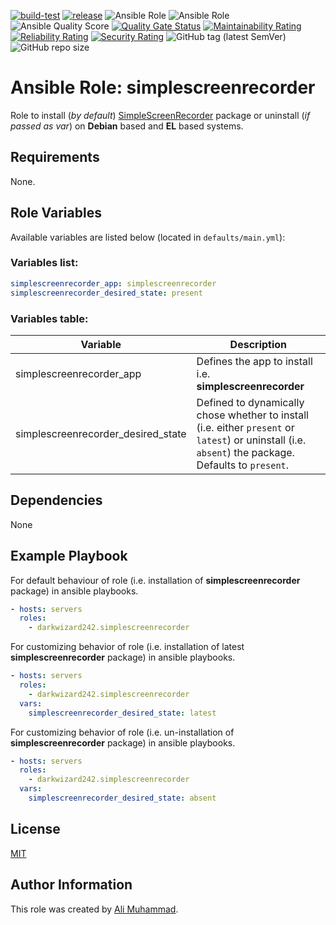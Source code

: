 [![build-test](https://github.com/darkwizard242/ansible-role-simplescreenrecorder/workflows/build-and-test/badge.svg?branch=master)](https://github.com/darkwizard242/ansible-role-simplescreenrecorder/actions?query=workflow%3Abuild-and-test) [![release](https://github.com/darkwizard242/ansible-role-simplescreenrecorder/workflows/release/badge.svg)](https://github.com/darkwizard242/ansible-role-simplescreenrecorder/actions?query=workflow%3Arelease) ![Ansible Role](https://img.shields.io/ansible/role/47936?color=dark%20green) ![Ansible Role](https://img.shields.io/ansible/role/d/47936?color=dark&style=flat-square) ![Ansible Quality Score](https://img.shields.io/ansible/quality/47936?label=ansible%20quality%20score) [![Quality Gate Status](https://sonarcloud.io/api/project_badges/measure?project=ansible-role-simplescreenrecorder&metric=alert_status)](https://sonarcloud.io/dashboard?id=ansible-role-simplescreenrecorder) [![Maintainability Rating](https://sonarcloud.io/api/project_badges/measure?project=ansible-role-simplescreenrecorder&metric=sqale_rating)](https://sonarcloud.io/dashboard?id=ansible-role-simplescreenrecorder) [![Reliability Rating](https://sonarcloud.io/api/project_badges/measure?project=ansible-role-simplescreenrecorder&metric=reliability_rating)](https://sonarcloud.io/dashboard?id=ansible-role-simplescreenrecorder) [![Security Rating](https://sonarcloud.io/api/project_badges/measure?project=ansible-role-simplescreenrecorder&metric=security_rating)](https://sonarcloud.io/dashboard?id=ansible-role-simplescreenrecorder) ![GitHub tag (latest SemVer)](https://img.shields.io/github/tag/darkwizard242/ansible-role-simplescreenrecorder?label=release) ![GitHub repo size](https://img.shields.io/github/repo-size/darkwizard242/ansible-role-simplescreenrecorder?color=orange&style=flat-square)

# Ansible Role: simplescreenrecorder

Role to install (_by default_) [SimpleScreenRecorder](https://github.com/MaartenBaert/ssr) package or uninstall (_if passed as var_) on **Debian** based and **EL** based systems.

## Requirements

None.

## Role Variables

Available variables are listed below (located in `defaults/main.yml`):

### Variables list:

```yaml
simplescreenrecorder_app: simplescreenrecorder
simplescreenrecorder_desired_state: present
```

### Variables table:

Variable                           | Description
---------------------------------- | ----------------------------------------------------------------------------------------------------------------------------------------------------
simplescreenrecorder_app           | Defines the app to install i.e. **simplescreenrecorder**
simplescreenrecorder_desired_state | Defined to dynamically chose whether to install (i.e. either `present` or `latest`) or uninstall (i.e. `absent`) the package. Defaults to `present`.

## Dependencies

None

## Example Playbook

For default behaviour of role (i.e. installation of **simplescreenrecorder** package) in ansible playbooks.

```yaml
- hosts: servers
  roles:
    - darkwizard242.simplescreenrecorder
```

For customizing behavior of role (i.e. installation of latest **simplescreenrecorder** package) in ansible playbooks.

```yaml
- hosts: servers
  roles:
    - darkwizard242.simplescreenrecorder
  vars:
    simplescreenrecorder_desired_state: latest
```

For customizing behavior of role (i.e. un-installation of **simplescreenrecorder** package) in ansible playbooks.

```yaml
- hosts: servers
  roles:
    - darkwizard242.simplescreenrecorder
  vars:
    simplescreenrecorder_desired_state: absent
```

## License

[MIT](https://github.com/darkwizard242/ansible-role-simplescreenrecorder/blob/master/LICENSE)

## Author Information

This role was created by [Ali Muhammad](https://www.alimuhammad.dev/).
